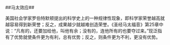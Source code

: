 ##马太效应##

美国社会学家罗伯特默顿提出的科学史上的一种规律性现象，即科学家荣誉越高就越容易得到新荣誉；反之，成果越少就越难创造荣誉。《圣经马太福音》第25章中说：“凡有的，还要加给他，叫他有余；没有的，连他所有的也要夺过来。”现泛指有了优势就使条件更为有利，总有优势；反之，则条件更为不利，更没有优势。